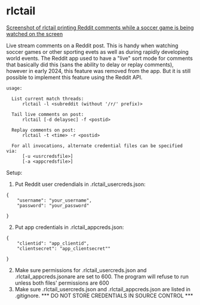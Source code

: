 # rlctail

[Screenshot of rlctail printing Reddit comments while a soccer game is being watched on the screen](screenshot.png)

Live stream comments on a Reddit post. This is handy when watching soccer games
or other sporting evets as well as during rapidly developing world events.
The Reddit app used to have a "live" sort mode for comments that basically
did this (sans the ability to delay or replay comments), however in early 2024,
this feature was removed from the app. But it is still possible to implement
this feature using the Reddit API.

```
usage:

  List current match threads:
      rlctail -l <subreddit (without '/r/' prefix)>

  Tail live comments on post:
      rlctail [-d delaysec] -f <postid>

  Replay comments on post:
      rlctail -t <time> -r <postid>

  For all invocations, alternate credential files can be specified via:
      [-u <usrcredsfile>]
      [-a <appcredsfile>]
```


Setup:

1) Put Reddit user credendials in .rlctail_usercreds.json:

```
{
    "username": "your_username",
    "password": "your_password"

}
```
2) Put app credentials in .rlctail_appcreds.json:
```
{
    "clientid": "app_clientid",
    "clientsecret": "app_clientsecret""

}
```

2) Make sure permissions for .rlctail_usercreds.json and
   .rlctail_appcreds.jsonare are set to 600. The program
   will refuse to run unless both files' permissions are 600
3) Make sure .rlctail_usercreds.json and .rlctail_appcreds.json are listed
   in .gitignore. *** DO NOT STORE CREDENTIALS IN SOURCE CONTROL ***

